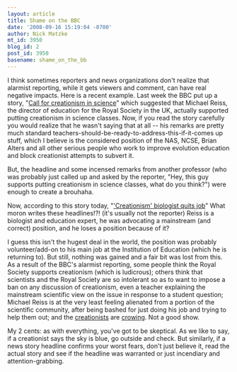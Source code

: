 ```yaml
---
layout: article
title: Shame on the BBC
date: '2008-09-16 15:19:04 -0700'
author: Nick Matzke
mt_id: 3950
blog_id: 2
post_id: 3950
basename: shame_on_the_bb
---
```

I think sometimes reporters and news organizations don't realize that alarmist reporting, while it gets viewers and comment, can have real negative impacts.  Here is a recent example.  Last week the BBC put up a story, "[Call for creationism in science](http://news.bbc.co.uk/2/hi/uk_news/education/7612152.stm)" which suggested that Michael Reiss, the director of education for the Royal Society in the UK, actually supported putting creationism in science classes.  Now, if you read the story carefully you would realize that he wasn't saying that at all -- his remarks are pretty much standard teachers-should-be-ready-to-address-this-if-it-comes up stuff, which I believe is the considered position of the NAS, NCSE, Brian Alters and all other serious people who work to improve evolution education and block creationist attempts to subvert it.

But, the headline and some incensed remarks from another professor (who was probably just called up and asked by the reporter, "Hey, this guy supports putting creationism in science classes, what do you think?") were enough to create a brouhaha.

Now, according to this story today, "['Creationism' biologist quits job](http://news.bbc.co.uk/2/hi/uk_news/education/7619670.stm)"  What moron writes these headlines!?! (it's usually not the reporter)  Reiss is a biologist and education expert, he was advocating a mainstream (and correct) position, and he loses a position because of it?  

I guess this isn't the hugest deal in the world, the position was probably volunteer/add-on to his main job at the Institution of Education (which he is returning to).  But still, nothing was gained and a fair bit was lost from this.  As a result of the BBC's alarmist reporting, some people think the Royal Society supports creationism (which is ludicrous); others think that scientists and the Royal Society are so intolerant so as to want to impose a ban on any discussion of creationism, even a teacher explaining the mainstream scientific view on the issue in response to a student question; Michael Reiss is at the very least feeling alienated from a portion of the scientific community, after being bashed for just doing his job and trying to help them out; and the [creationists](http://www.evolutionnews.org/2008/09/royal_society_on_creationism_v.html) are [crowing](http://www.uncommondescent.com/intelligent-design/professor-reiss-expelled/).  Not a good show.

My 2 cents: as with everything, you've got to be skeptical.  As we like to say, if a creationist says the sky is blue, go outside and check.  But similarly, if a news story headline confirms your worst fears, don't just believe it, read the actual story and see if the headline was warranted or just incendiary and attention-grabbing.

